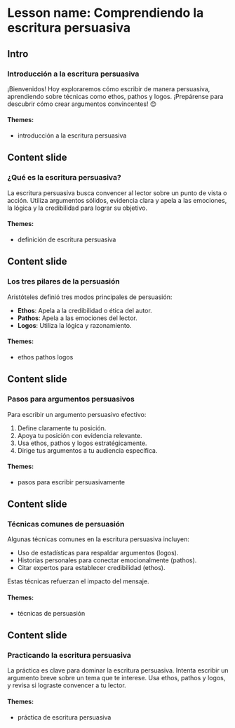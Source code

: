 # Lesson name: Comprendiendo la escritura persuasiva

## Intro

### Introducción a la escritura persuasiva

¡Bienvenidos! Hoy exploraremos cómo escribir de manera persuasiva, aprendiendo sobre técnicas como ethos, pathos y logos. ¡Prepárense para descubrir cómo crear argumentos convincentes! 😊

#### **Themes:**
- introducción a la escritura persuasiva

## Content slide

### ¿Qué es la escritura persuasiva?

La escritura persuasiva busca convencer al lector sobre un punto de vista o acción. Utiliza argumentos sólidos, evidencia clara y apela a las emociones, la lógica y la credibilidad para lograr su objetivo.

#### **Themes:**
- definición de escritura persuasiva

## Content slide

### Los tres pilares de la persuasión

Aristóteles definió tres modos principales de persuasión: 

- **Ethos**: Apela a la credibilidad o ética del autor.
- **Pathos**: Apela a las emociones del lector.
- **Logos**: Utiliza la lógica y razonamiento.

#### **Themes:**
- ethos pathos logos

## Content slide

### Pasos para argumentos persuasivos

Para escribir un argumento persuasivo efectivo:

1. Define claramente tu posición.
2. Apoya tu posición con evidencia relevante.
3. Usa ethos, pathos y logos estratégicamente.
4. Dirige tus argumentos a tu audiencia específica.

#### **Themes:**
- pasos para escribir persuasivamente

## Content slide

### Técnicas comunes de persuasión

Algunas técnicas comunes en la escritura persuasiva incluyen:

- Uso de estadísticas para respaldar argumentos (logos).
- Historias personales para conectar emocionalmente (pathos).
- Citar expertos para establecer credibilidad (ethos).

Estas técnicas refuerzan el impacto del mensaje.

#### **Themes:**
- técnicas de persuasión

## Content slide

### Practicando la escritura persuasiva

La práctica es clave para dominar la escritura persuasiva. Intenta escribir un argumento breve sobre un tema que te interese. Usa ethos, pathos y logos, y revisa si lograste convencer a tu lector.

#### **Themes:**
- práctica de escritura persuasiva
